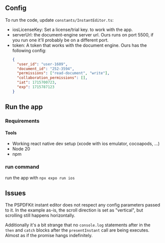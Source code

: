 ## Config

To run the code, update `constants/InstantEditor.ts`:

- iosLicenseKey: Set a license/trial key. to work with the app.
- serverUrl: the document-engine server url. Ours runs on port 5500, if you run one it'll probably be on a different port.
- token: A token that works with the document engine. Ours has the following config:
  ```json
  {
    "user_id": "user-1609",
    "document_id": "252-3594",
    "permissions": ["read-document", "write"],
    "collaboration_permissions": [],
    "iat": 1715700723,
    "exp": 1715787123
  }
  ```

## Run the app

### Requirements

#### Tools

- Working react native dev setup (xcode with ios emulator, cocoapods, ...)
- Node 20
- npm

### run command

run the app with `npx expo run ios`

## Issues

The PSPDFKit instant editor does not respect any config parameters passed to it.
In the example as-is, the scroll direction is set as "vertical", but scrolling still happens horizontally.

Additionally it's a bit strange that no `console.log` statements after in the `then` and `catch` blocks after the `presentInstant` call are being executes. Almost as if the promise hangs indefinitely.
